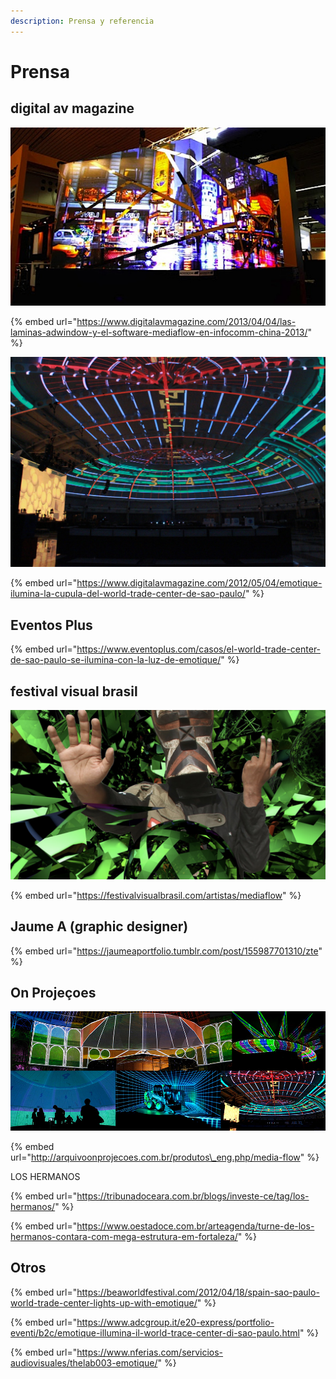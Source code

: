 ```yaml
---
description: Prensa y referencia
---
```


# Prensa

## digital av magazine

![](../../.gitbook/assets/mf-prensa-china-2013.jpg)

{% embed url="https://www.digitalavmagazine.com/2013/04/04/las-laminas-adwindow-y-el-software-mediaflow-en-infocomm-china-2013/" %}

![](../../.gitbook/assets/mf-2013-03-br-dome-world-trade-center.jpg)

{% embed url="https://www.digitalavmagazine.com/2012/05/04/emotique-ilumina-la-cupula-del-world-trade-center-de-sao-paulo/" %}

## Eventos Plus

{% embed url="https://www.eventoplus.com/casos/el-world-trade-center-de-sao-paulo-se-ilumina-con-la-luz-de-emotique/" %}



## festival visual brasil

![](../../.gitbook/assets/mf-prensa-visual-brasil.png)

{% embed url="https://festivalvisualbrasil.com/artistas/mediaflow" %}

## Jaume A \(graphic designer\)

{% embed url="https://jaumeaportfolio.tumblr.com/post/155987701310/zte" %}

## On Projeçoes

![](../../.gitbook/assets/mf-com-header-product.jpg)

{% embed url="http://arquivoonprojecoes.com.br/produtos\_eng.php/media-flow" %}

LOS HERMANOS

{% embed url="https://tribunadoceara.com.br/blogs/investe-ce/tag/los-hermanos/" %}

{% embed url="https://www.oestadoce.com.br/arteagenda/turne-de-los-hermanos-contara-com-mega-estrutura-em-fortaleza/" %}

## Otros

{% embed url="https://beaworldfestival.com/2012/04/18/spain-sao-paulo-world-trade-center-lights-up-with-emotique/" %}

{% embed url="https://www.adcgroup.it/e20-express/portfolio-eventi/b2c/emotique-illumina-il-world-trace-center-di-sao-paulo.html" %}

{% embed url="https://www.nferias.com/servicios-audiovisuales/thelab003-emotique/" %}



